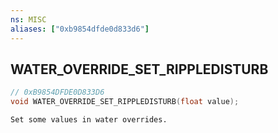 ```yaml
---
ns: MISC
aliases: ["0xb9854dfde0d833d6"]
---
```

## WATER_OVERRIDE_SET_RIPPLEDISTURB

```c
// 0xB9854DFDE0D833D6
void WATER_OVERRIDE_SET_RIPPLEDISTURB(float value);
```

```
Set some values in water overrides.
```
